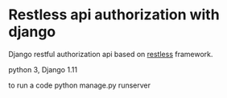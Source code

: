 # Restless api authorization with django
Django restful authorization api based on [restless](https://github.com/toastdriven/restless) framework.

python 3, Django 1.11

to run a code
python manage.py runserver

